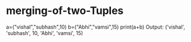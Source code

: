 # merging-of-two-Tuples
a=("vishal","subhash",10)  b=("Abhi","vamsi",15)  print(a+b)  Output: ('vishal', 'subhash', 10, 'Abhi', 'vamsi', 15)
